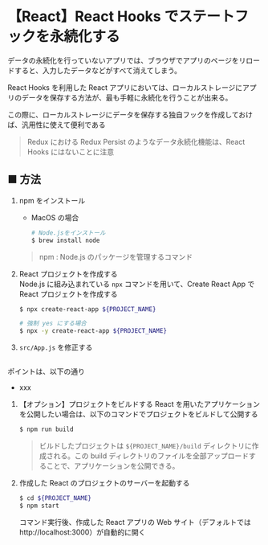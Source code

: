 # 【React】React Hooks でステートフックを永続化する

データの永続化を行っていないアプリでは、ブラウザでアプリのページをリロードすると、入力したデータなどがすべて消えてしまう。

React Hooks を利用した React アプリにおいては、ローカルストレージにアプリのデータを保存する方法が、最も手軽に永続化を行うことが出来る。

この際に、ローカルストレージにデータを保存する独自フックを作成しておけば、汎用性に使えて便利である

> Redux における Redux Persist のようなデータ永続化機能は、React Hooks にはないことに注意

## ■ 方法

1. npm をインストール
	- MacOS の場合
		```sh
		# Node.jsをインストール
		$ brew install node
		```
	> npm : Node.js のパッケージを管理するコマンド

1. React プロジェクトを作成する<br>
  Node.js に組み込まれている `npx` コマンドを用いて、Create React App で React プロジェクトを作成する

	```sh
	$ npx create-react-app ${PROJECT_NAME}
	```
	```sh
	# 強制 yes にする場合
	$ npx -y create-react-app ${PROJECT_NAME}
	```

1. `src/App.js` を修正する<br>
  ```js
  ```

  ポイントは、以下の通り

  - xxx

1. 【オプション】プロジェクトをビルドする
	React を用いたアプリケーションを公開したい場合は、以下のコマンドでプロジェクトをビルドして公開する
	```sh
	$ npm run build
	```

	> ビルドしたプロジェクトは `${PROJECT_NAME}/build` ディレクトリに作成される。この build ディレクトリのファイルを全部アップロードすることで、アプリケーションを公開できる。

1. 作成した React のプロジェクトのサーバーを起動する
	```sh
	$ cd ${PROJECT_NAME}
	$ npm start
	```

	コマンド実行後、作成した React アプリの Web サイト（デフォルトでは http://localhost:3000）が自動的に開く
